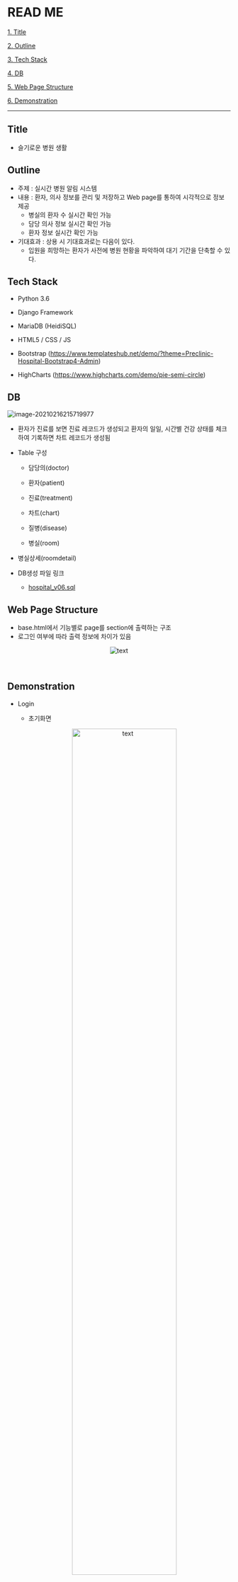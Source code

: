 





# READ ME

[1. Title](#title)

[2. Outline](#outline)

[3. Tech Stack](#tech-stack)

[4. DB](#DB)

[5. Web Page Structure](#web-page-structure)

[6. Demonstration](#demonstration)

---



## Title

- 슬기로운 병원 생활



## Outline

- 주제 : 실시간 병원 알림 시스템
- 내용 : 환자, 의사 정보를 관리 및 저장하고 Web page를 통하여 시각적으로 정보 제공
  - 병실의 환자 수 실시간 확인 가능
  - 담당 의사 정보 실시간 확인 가능
  - 환자 정보 실시간 확인 가능
- 기대효과 : 상용 시 기대효과로는 다음이 있다.
  - 입원을 희망하는 환자가 사전에 병원 현황을 파악하여 대기 기간을 단축할 수 있다.



## Tech Stack

- Python 3.6
- Django Framework

- MariaDB (HeidiSQL)
- HTML5 / CSS / JS

- Bootstrap (https://www.templateshub.net/demo/?theme=Preclinic-Hospital-Bootstrap4-Admin)
- HighCharts (https://www.highcharts.com/demo/pie-semi-circle)



## DB

![image-20210216215719977](./img/image-20210216215719977.png)

- 환자가 진료를 보면 진료 레코드가 생성되고 환자의 일일, 시간별 건강 상태를 체크하여 기록하면 차트 레코드가 생성됨

- Table 구성

  - 담당의(doctor)

  - 환자(patient)
  - 진료(treatment)
  - 차트(chart)
  - 질병(disease)
  - 병실(room)
- 병실상세(roomdetail)

- DB생성 파일 링크
  - [hospital_v06.sql](https://github.com/gioan92/hospital_management/blob/master/hospital_v06.sql)



## Web Page Structure

- base.html에서 기능별로 page를 section에 출력하는 구조
- 로그인 여부에 따라 출력 정보에 차이가 있음

<p align="center">
    <img src="./img/image-20210216230533102.png" alt="text">
</p>


​    





## Demonstration

- Login

  - 초기화면

  <p align="center">
      <img src="./img/image-20210219235519753.png" alt="text" width="70%" height="70%">
  </p>

  - 로그인 성공

  <p align="center">
      <img src="./img/image-20210219235557145.png" alt="text" width="70%" height="70%">
  </p>

  - 로그인 실패
    - 팝업 후 초기화면으로 돌아감

  <p align="center">
      <img src="./img/image-20210220000323484.png" alt="text" width="50%" height="50%">
  </p>

  

  ---

  

- Dashboard

  - 의사, 환자 수, 병실 침대 여석 비율, 입원환자 질병 통계 그래프를 시각적으로 제공

  <p align="center">
      <img src="./img/image-20210220000750242.png" alt="text" width="70%" height="70%">
  </p>

  

  ---

  

- Rooms

  - 꽉찬 병실은 주황 표시
  - 병실 상세(팝업)로 환자 정보 확인 가능(tooltip 기능)

  <p align="center">
      <img src="./img/image-20210220001016703.png" alt="text" width="70%" height="70%">
  </p>

  <p align="center">
      <img src="./img/image-20210220001226196.png" alt="text" width="70%" height="70%">
  </p>



---



- Doctors
  - 우상단의 로그인 유저 정보와 일치하는 데이터만 편집 가능
  - 진료, 차트 데이터 추가, 진료 히스토리 조회, 의사 정보 삭제 기능
<p align="center">
  <img src="./img/image-20210220001502285.png" alt="text" width="70%" height="70%">
</p>
---

<p align="center">
    <img src="./img/image-20210220001623053.png" alt="text" width="70%" height="70%">
</p>

<p align="center">
    <img src="./img/image-20210220001651859.png" alt="text" width="70%" height="70%">
</p>



- Patients

  - 차트 조회(팝업), 환자 정보 삭제 기능

  <p align="center">
      <img src="./img/image-20210220002005791.png" alt="text" width="70%" height="70%">
  </p>

  <p align="center">
      <img src="./img/image-20210220001933158.png" alt="text" width="70%" height="70%">
  </p>



---



- Guest
  - Dashboard는 로그인 유저 화면과 동일
  - 병실 상세 환자 정보 조회 불가능
  - 의사 진료, 차트 추가 불가능, 차트 조회만 가능

<p align="center">
    <img src="./img/image-20210220002328630.png" alt="text" width="70%" height="70%">
</p>



<p align="center">
    <img src="./img/image-20210220002404519.png" alt="text" width="70%" height="70%">
</p>



<p align="center">
    <img src="./img/image-20210220002451072.png" alt="text" width="70%" height="70%">
</p>

